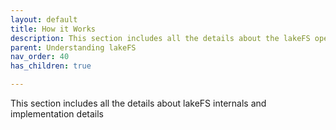 ```yaml
---
layout: default
title: How it Works
description: This section includes all the details about the lakeFS open source project. 
parent: Understanding lakeFS
nav_order: 40
has_children: true

---
```


This section includes all the details about lakeFS internals and implementation details
